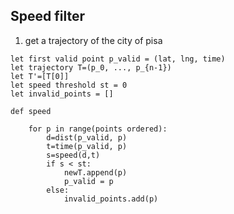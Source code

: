 
## Speed filter

1. get a trajectory of the city of pisa

```
let first valid point p_valid = (lat, lng, time)
let trajectory T=(p_0, ..., p_{n-1})
let T'=[T[0]]
let speed threshold st = 0
let invalid_points = []

def speed

	for p in range(points ordered):
		d=dist(p_valid, p)
		t=time(p_valid, p)
		s=speed(d,t)
		if s < st:
			newT.append(p)
			p_valid = p
		else:
			invalid_points.add(p)
			
```













